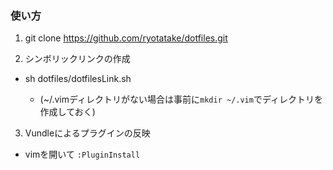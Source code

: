 ### 使い方

1. git clone https://github.com/ryotatake/dotfiles.git

2. シンボリックリンクの作成

 * sh dotfiles/dotfilesLink.sh

   * (~/.vimディレクトリがない場合は事前に`mkdir ~/.vim`でディレクトリを作成しておく)

3. Vundleによるプラグインの反映

 * vimを開いて `:PluginInstall`
